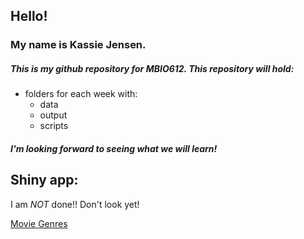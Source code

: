 ## Hello! 
### My name is Kassie Jensen.
##### This is my *github repository* for MBIO612. This repository will hold:
* folders for each week with:
  * data
  * output
  * scripts 

##### I'm looking forward to seeing what we will learn!


## Shiny app:
I am _NOT_ done!! Don't look yet!

[Movie Genres](https://jensenkl.shinyapps.io/Shiny_app_homework/)
